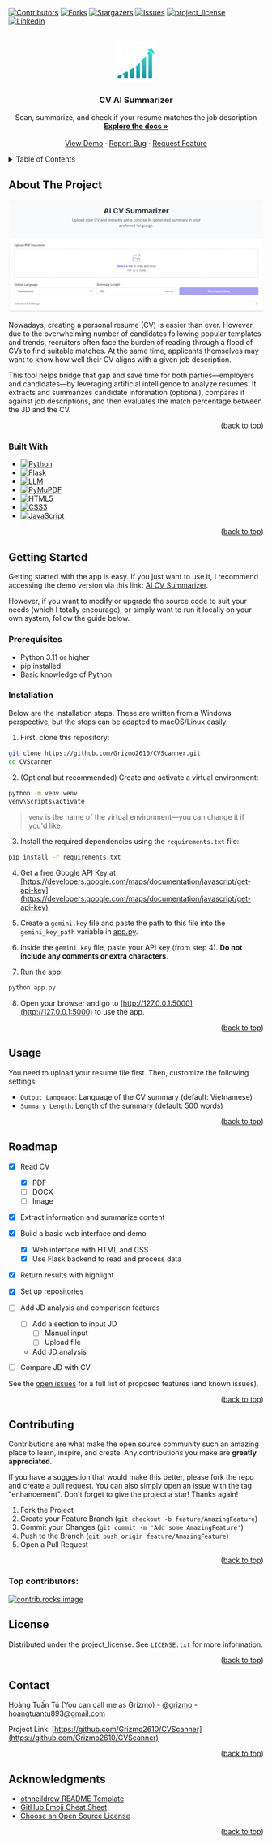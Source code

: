 <!-- Improved compatibility of back to top link: See: https://github.com/othneildrew/Best-README-Template/pull/73 -->

<a id="readme-top"></a>

<!-- PROJECT SHIELDS -->

[![Contributors][contributors-shield]][contributors-url]
[![Forks][forks-shield]][forks-url]
[![Stargazers][stars-shield]][stars-url]
[![Issues][issues-shield]][issues-url]
[![project\_license][license-shield]][license-url]
[![LinkedIn][linkedin-shield]][linkedin-url]

<!-- PROJECT LOGO -->

<br />
<div align="center">
  <a href="https://github.com/Grizmo2610/CVScanner">
    <img src="static/images/Logo.png" alt="Logo" width="80" height="80">
  </a>

<h3 align="center">CV AI Summarizer</h3>

  <p align="center">
    Scan, summarize, and check if your resume matches the job description
    <br />
    <a href="https://github.com/Grizmo2610/CVScanner"><strong>Explore the docs »</strong></a>
    <br />
    <br />
    <a href="https://cv-ai-summarizer.onrender.com/">View Demo</a>
    &middot;
    <a href="https://github.com/Grizmo2610/CVScanner/issues/new?labels=bug&template=bug-report---.md">Report Bug</a>
    &middot;
    <a href="https://github.com/Grizmo2610/CVScanner/issues/new?labels=enhancement&template=feature-request---.md">Request Feature</a>
  </p>
</div>

<!-- TABLE OF CONTENTS -->

<details>
  <summary>Table of Contents</summary>
  <ol>
    <li>
      <a href="#about-the-project">About The Project</a>
      <ul>
        <li><a href="#built-with">Built With</a></li>
      </ul>
    </li>
    <li>
      <a href="#getting-started">Getting Started</a>
      <ul>
        <li><a href="#prerequisites">Prerequisites</a></li>
        <li><a href="#installation">Installation</a></li>
      </ul>
    </li>
    <li><a href="#usage">Usage</a></li>
    <li><a href="#roadmap">Roadmap</a></li>
    <li><a href="#contributing">Contributing</a></li>
    <li><a href="#license">License</a></li>
    <li><a href="#contact">Contact</a></li>
    <li><a href="#acknowledgments">Acknowledgments</a></li>
  </ol>
</details>

<!-- ABOUT THE PROJECT -->

## About The Project

![Product-Screenshot](static/images/product-screenshot.png)

Nowadays, creating a personal resume (CV) is easier than ever. However, due to the overwhelming number of candidates following popular templates and trends, recruiters often face the burden of reading through a flood of CVs to find suitable matches. At the same time, applicants themselves may want to know how well their CV aligns with a given job description.

This tool helps bridge that gap and save time for both parties—employers and candidates—by leveraging artificial intelligence to analyze resumes. It extracts and summarizes candidate information (optional), compares it against job descriptions, and then evaluates the match percentage between the JD and the CV.

<p align="right">(<a href="#readme-top">back to top</a>)</p>

### Built With

* [![Python](https://img.shields.io/badge/Python-3670A0?style=for-the-badge\&logo=python\&logoColor=ffdd54)](https://www.python.org/)
* [![Flask](https://img.shields.io/badge/Flask-000000?style=for-the-badge\&logo=flask\&logoColor=white)](https://flask.palletsprojects.com/)
* [![LLM](https://img.shields.io/badge/LLM-Large%20Language%20Model-blueviolet?style=for-the-badge)](https://en.wikipedia.org/wiki/Large_language_model)
* [![PyMuPDF](https://img.shields.io/badge/PyMuPDF-PDF%20Parser%20%26%20Renderer-green?style=for-the-badge)](https://pymupdf.readthedocs.io/)
* [![HTML5](https://img.shields.io/badge/HTML5-E34F26?style=for-the-badge\&logo=html5\&logoColor=white)](https://developer.mozilla.org/en-US/docs/Web/HTML)
* [![CSS3](https://img.shields.io/badge/CSS3-1572B6?style=for-the-badge\&logo=css3\&logoColor=white)](https://developer.mozilla.org/en-US/docs/Web/CSS)
* [![JavaScript](https://img.shields.io/badge/JavaScript-F7DF1E?style=for-the-badge\&logo=javascript\&logoColor=black)](https://developer.mozilla.org/en-US/docs/Web/JavaScript)

<p align="right">(<a href="#readme-top">back to top</a>)</p>

<!-- GETTING STARTED -->

## Getting Started

Getting started with the app is easy. If you just want to use it, I recommend accessing the demo version via this link: [AI CV Summarizer](https://cv-ai-summarizer.onrender.com/).

However, if you want to modify or upgrade the source code to suit your needs (which I totally encourage), or simply want to run it locally on your own system, follow the guide below.

### Prerequisites

* Python 3.11 or higher
* pip installed
* Basic knowledge of Python

### Installation

Below are the installation steps. These are written from a Windows perspective, but the steps can be adapted to macOS/Linux easily.

1. First, clone this repository:

```bash
git clone https://github.com/Grizmo2610/CVScanner.git
cd CVScanner
```

2. (Optional but recommended) Create and activate a virtual environment:

```bash
python -m venv venv
venv\Scripts\activate
```

> `venv` is the name of the virtual environment—you can change it if you'd like.

3. Install the required dependencies using the `requirements.txt` file:

```bash
pip install -r requirements.txt
```

4. Get a free Google API Key at [https://developers.google.com/maps/documentation/javascript/get-api-key](https://developers.google.com/maps/documentation/javascript/get-api-key)

5. Create a `gemini.key` file and paste the path to this file into the `gemini_key_path` variable in [app.py](app.py).

6. Inside the `gemini.key` file, paste your API key (from step 4). **Do not include any comments or extra characters**.

7. Run the app:

```bash
python app.py
```

8. Open your browser and go to [http://127.0.0.1:5000](http://127.0.0.1:5000) to use the app.

<p align="right">(<a href="#readme-top">back to top</a>)</p>

<!-- USAGE EXAMPLES -->

## Usage

You need to upload your resume file first. Then, customize the following settings:

* `Output Language`: Language of the CV summary (default: Vietnamese)
* `Summary Length`: Length of the summary (default: 500 words)

<p align="right">(<a href="#readme-top">back to top</a>)</p>

<!-- ROADMAP -->
## Roadmap

* [x] Read CV
  * [x] PDF
  * [ ] DOCX
  * [ ] Image
* [x] Extract information and summarize content
* [x] Build a basic web interface and demo
  * [x] Web interface with HTML and CSS
  * [x] Use Flask backend to read and process data
* [x] Return results with highlight
* [x] Set up repositories
* [ ] Add JD analysis and comparison features
  * [ ] Add a section to input JD
    * [ ] Manual input
    * [ ] Upload file
  * Add JD analysis
* [ ] Compare JD with CV


See the [open issues](https://github.com/Grizmo2610/CVScanner/issues) for a full list of proposed features (and known issues).

<p align="right">(<a href="#readme-top">back to top</a>)</p>



<!-- CONTRIBUTING -->
## Contributing

Contributions are what make the open source community such an amazing place to learn, inspire, and create. Any contributions you make are **greatly appreciated**.

If you have a suggestion that would make this better, please fork the repo and create a pull request. You can also simply open an issue with the tag "enhancement".
Don't forget to give the project a star! Thanks again!

1. Fork the Project
2. Create your Feature Branch (`git checkout -b feature/AmazingFeature`)
3. Commit your Changes (`git commit -m 'Add some AmazingFeature'`)
4. Push to the Branch (`git push origin feature/AmazingFeature`)
5. Open a Pull Request

<p align="right">(<a href="#readme-top">back to top</a>)</p>

### Top contributors:

<a href="https://github.com/Grizmo2610/CVScanner/graphs/contributors">
  <img src="https://contrib.rocks/image?repo=Grizmo2610/CVScanner" alt="contrib.rocks image" />
</a>



<!-- LICENSE -->
## License

Distributed under the project_license. See `LICENSE.txt` for more information.

<p align="right">(<a href="#readme-top">back to top</a>)</p>



<!-- CONTACT -->
## Contact

Hoàng Tuấn Tú (You can call me as Grizmo) - [@grizmo](https://www.linkedin.com/in/grizmo/) - hoangtuantu893@gmail.com

Project Link: [https://github.com/Grizmo2610/CVScanner](https://github.com/Grizmo2610/CVScanner)

<p align="right">(<a href="#readme-top">back to top</a>)</p>



<!-- ACKNOWLEDGMENTS -->
## Acknowledgments
* [othneildrew README Template](https://github.com/othneildrew/Best-README-Template)
* [GitHub Emoji Cheat Sheet](https://www.webpagefx.com/tools/emoji-cheat-sheet)
* [Choose an Open Source License](https://choosealicense.com)

<p align="right">(<a href="#readme-top">back to top</a>)</p>



<!-- MARKDOWN LINKS & IMAGES -->
<!-- https://www.markdownguide.org/basic-syntax/#reference-style-links -->
[contributors-shield]: https://img.shields.io/github/contributors/Grizmo2610/CVScanner.svg?style=for-the-badge
[contributors-url]: https://github.com/Grizmo2610/CVScanner/graphs/contributors
[forks-shield]: https://img.shields.io/github/forks/Grizmo2610/CVScanner.svg?style=for-the-badge
[forks-url]: https://github.com/Grizmo2610/CVScanner/network/members
[stars-shield]: https://img.shields.io/github/stars/Grizmo2610/CVScanner.svg?style=for-the-badge
[stars-url]: https://github.com/Grizmo2610/CVScanner/stargazers
[issues-shield]: https://img.shields.io/github/issues/Grizmo2610/CVScanner.svg?style=for-the-badge
[issues-url]: https://github.com/Grizmo2610/CVScanner/issues
[license-shield]: https://img.shields.io/github/license/Grizmo2610/CVScanner.svg?style=for-the-badge
[license-url]: https://github.com/Grizmo2610/CVScanner/blob/master/LICENSE.txt
[linkedin-shield]: https://img.shields.io/badge/-LinkedIn-black.svg?style=for-the-badge&logo=linkedin&colorB=555
[linkedin-url]: https://linkedin.com/in/grizmo
[product-screenshot]: images/screenshot.png
[Next.js]: https://img.shields.io/badge/next.js-000000?style=for-the-badge&logo=nextdotjs&logoColor=white
[Next-url]: https://nextjs.org/
[React.js]: https://img.shields.io/badge/React-20232A?style=for-the-badge&logo=react&logoColor=61DAFB
[React-url]: https://reactjs.org/
[Vue.js]: https://img.shields.io/badge/Vue.js-35495E?style=for-the-badge&logo=vuedotjs&logoColor=4FC08D
[Vue-url]: https://vuejs.org/
[Angular.io]: https://img.shields.io/badge/Angular-DD0031?style=for-the-badge&logo=angular&logoColor=white
[Angular-url]: https://angular.io/
[Svelte.dev]: https://img.shields.io/badge/Svelte-4A4A55?style=for-the-badge&logo=svelte&logoColor=FF3E00
[Svelte-url]: https://svelte.dev/
[Laravel.com]: https://img.shields.io/badge/Laravel-FF2D20?style=for-the-badge&logo=laravel&logoColor=white
[Laravel-url]: https://laravel.com
[Bootstrap.com]: https://img.shields.io/badge/Bootstrap-563D7C?style=for-the-badge&logo=bootstrap&logoColor=white
[Bootstrap-url]: https://getbootstrap.com
[JQuery.com]: https://img.shields.io/badge/jQuery-0769AD?style=for-the-badge&logo=jquery&logoColor=white
[JQuery-url]: https://jquery.com 